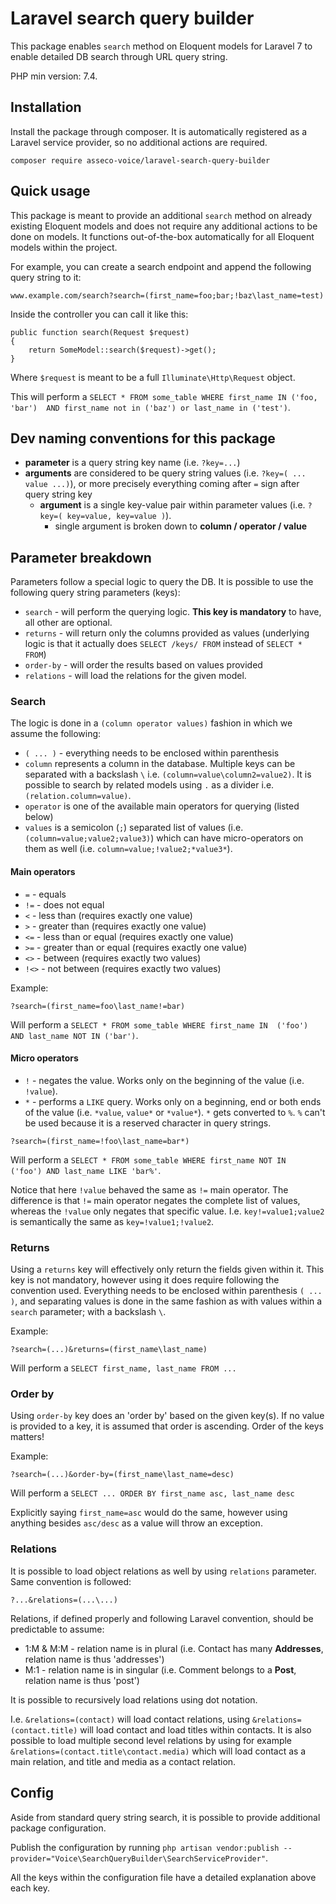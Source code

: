# Laravel search query builder

This package enables ``search`` method on Eloquent models for 
Laravel 7 to enable detailed DB search through URL query string. 

PHP min version: 7.4.

## Installation

Install the package through composer. It is automatically registered
as a Laravel service provider, so no additional actions are required.

``composer require asseco-voice/laravel-search-query-builder``

## Quick usage

This package is meant to provide an additional ``search`` method on already existing 
Eloquent models and does not require any additional actions to be done on models.
It functions out-of-the-box automatically for all Eloquent models within the project.

For example, you can create a search endpoint and append the following query string
to it:

```
www.example.com/search?search=(first_name=foo;bar;!baz\last_name=test)
```

Inside the controller you can call it like this:

    public function search(Request $request)
    {
        return SomeModel::search($request)->get();
    }
    
Where ``$request`` is meant to be a full `Illuminate\Http\Request` object.

This will perform a ``SELECT * FROM some_table WHERE first_name IN ('foo, 'bar') 
AND first_name not in ('baz') or last_name in ('test')``.

## Dev naming conventions for this package

- **parameter** is a query string key name (i.e. `?key=...`)
- **arguments** are considered to be query string values (i.e. `?key=( ... value ...)`),
or more precisely everything coming after ``=`` sign after query string key
    - **argument** is a single key-value pair within parameter values
(i.e. `?key=( key=value, key=value )`). 
        -  single argument is broken down to **column / operator / value** 

## Parameter breakdown
Parameters follow a special logic to query the DB. It is possible to use the following
query string parameters (keys):

- ``search`` - will perform the querying logic. **This key is mandatory** to have, 
all other are optional.
- ``returns`` - will return only the columns provided as values (underlying logic is that 
it actually does `SELECT /keys/ FROM` instead of `SELECT * FROM`)
- ``order-by`` - will order the results based on values provided
- ``relations`` - will load the relations for the given model.

### Search

The logic is done in a ``(column operator values)`` fashion in which we assume the 
following:

- ``( ... )`` - everything needs to be enclosed within parenthesis
- `column` represents a column in the database. Multiple keys can be separated with a 
backslash ``\`` i.e. `(column=value\column2=value2)`. It is possible to search by related
models using ``.`` as a divider i.e. `(relation.column=value)`.
- ``operator`` is one of the available main operators for querying (listed below)
- ``values`` is a semicolon (`;`) separated list of values 
(i.e. `(column=value;value2;value3)`) which
can have micro-operators on them as well (i.e. `column=value;!value2;*value3*`). 

#### Main operators

- `=` - equals
- `!=` - does not equal
- `<` - less than (requires exactly one value)
- `>` - greater than (requires exactly one value)
- `<=` - less than or equal (requires exactly one value)
- `>=` - greater than or equal (requires exactly one value)
- `<>` - between (requires exactly two values)
- `!<>` - not between (requires exactly two values)

Example:

```
?search=(first_name=foo\last_name!=bar)
```

Will perform a ``SELECT * FROM some_table WHERE first_name IN 
('foo') AND last_name NOT IN ('bar')``.

#### Micro operators

- `!` - negates the value. Works only on the beginning of the value (i.e. `!value`).
- `*` - performs a `LIKE` query. Works only on a beginning, end or both ends of the 
value (i.e. `*value`, `value*` or `*value*`). `*` gets converted to `%`. `%` can't be
used because it is a reserved character in query strings.

```
?search=(first_name=!foo\last_name=bar*)
```

Will perform a ``SELECT * FROM some_table WHERE first_name NOT IN 
('foo') AND last_name LIKE 'bar%'``.

Notice that here ``!value`` behaved the same as ``!=`` main operator. The difference
is that ``!=`` main operator negates the complete list of values, whereas the 
``!value`` only negates that specific value. I.e. `key!=value1;value2` is semantically
the same as ``key=!value1;!value2``.

### Returns

Using a ``returns`` key will effectively only return the fields given within it.
This key is not mandatory, however using it does require following the convention
used. Everything needs to be enclosed within parenthesis ``( ... )``, and separating
values is done in the same fashion as with values within a ``search`` parameter; 
with a backslash ``\``.

Example:

```
?search=(...)&returns=(first_name\last_name)
```

Will perform a ``SELECT first_name, last_name FROM ...``

### Order by

Using ``order-by`` key does an 'order by' based on the given key(s). If no value
is provided to a key, it is assumed that order is ascending. Order of the keys
matters!

Example:

```
?search=(...)&order-by=(first_name\last_name=desc)
```

Will perform a ``SELECT ... ORDER BY first_name asc, last_name desc``

Explicitly saying ``first_name=asc`` would do the same, however using anything
besides ``asc/desc`` as a value will throw an exception. 

### Relations

It is possible to load object relations as well by using ``relations`` parameter.
Same convention is followed:

```
?...&relations=(...\...)
```

Relations, if defined properly and following Laravel convention, should be predictable
to assume:

- 1:M & M:M - relation name is in plural (i.e. Contact has many **Addresses**, relation 
name is thus 'addresses')
- M:1 - relation name is in singular (i.e. Comment belongs to a **Post**, relation
name is thus 'post')

It is possible to recursively load relations using dot notation. 

I.e. ``&relations=(contact)`` will load contact relations, using `&relations=(contact.title)`
will load contact and load titles within contacts. It is also possible to load
multiple second level relations by using for example 
``&relations=(contact.title\contact.media)`` which will load contact as a main relation,
and title and media as a contact relation.

## Config 

Aside from standard query string search, it is possible to provide additional 
package configuration.

Publish the configuration by running 
`php artisan vendor:publish --provider="Voice\SearchQueryBuilder\SearchServiceProvider"`.

All the keys within the configuration file have a detailed explanation above each key.
